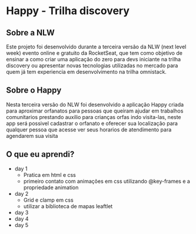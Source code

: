 # Happy - Trilha discovery

## Sobre a NLW

Este projeto foi desenvolvido durante a terceira versão da NLW (next level week) evento online e gratuito da RocketSeat, que tem como objetivo de ensinar a como criar uma aplicação do zero para devs iniciante na trilha discovery ou apresentar novas tecnologias utilizadas no mercado para quem já tem experiencia em desenvolvimento na trilha omnistack.

## Sobre o Happy 

Nesta terceira versão do NLW foi desenvolvido a aplicação Happy criada para aproximar orfanatos para pessoas que queiram ajudar em trabalhos comunitarios prestando auxilio para crianças orfas indo visita-las,
neste app será possivel cadastrar o orfanato e oferecer sua localização para qualquer pessoa que acesse ver seus horarios de atendimento para agendarem sua visita

## O que eu aprendi?

+ day 1
    + Pratica em html e css
    + primeiro contato com animações em css utilizando @key-frames e a propriedade animation   
+ day 2
    + Grid e clamp em css
    + utilizar a biblioteca de mapas leaftlet
+ day 3
+ day 4
+ day 5

